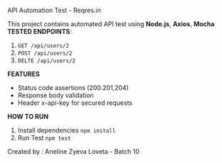 API Automation Test - Reqres.in

This project contains automated API test using **Node.js**, **Axios**, **Mocha**
**TESTED ENDPOINTS**:
1. `GET /api/users/2`
2. `POST /api/users/2`
3. `DELTE /api/users/2`

**FEATURES**
- Status code assertions (200.201,204)
- Response body validation
- Header x-api-key for secured requests

**HOW TO RUN**
1. Install dependencies
`npm install`
2. Run Test
`npm test`

Created by : Aneline Zyeva Loveta - Batch 10
